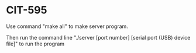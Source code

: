 # CIT-595
Use command "make all" to make server program.

Then run the command line "./server [port number] [serial port (USB) device file]" to run the program
